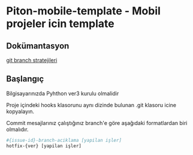 # Piton-mobile-template - Mobil projeler icin template

## Dokümantasyon
[git branch stratejileri](https://pikipedia.piton.com.tr/books/yazilim-gelistirme-surecleri/page/git-branch-olusturma-stratejileri)

## Başlangıç
Bilgisayarınızda Pyhthon ver3 kurulu olmalidir

Proje içindeki hooks klasorunu aynı dizinde bulunan .git klasoru icine kopyalayın.

Commit mesajlarınız çalıştığınız branch'e göre aşağıdaki formatlardan biri olmalıdır.
```bash
#{issue-id}-branch-aciklama [yapilan işler]
hotfix-{ver} [yapilan işler]